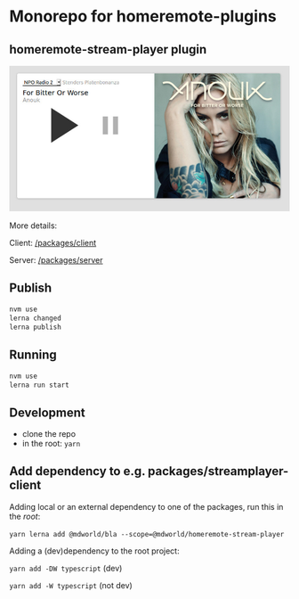 # Monorepo for homeremote-plugins

## homeremote-stream-player plugin

![Screenshot](screenshot.jpg)

More details:

Client: [/packages/client](/packages/client)

Server: [/packages/server](/packages/server)

## Publish

```
nvm use
lerna changed
lerna publish
```

## Running

```
nvm use
lerna run start
```

## Development

* clone the repo
* in the root: `yarn`

## Add dependency to e.g. packages/streamplayer-client

Adding local or an external dependency to one of the packages, run this in the *root*:

`yarn lerna add @mdworld/bla --scope=@mdworld/homeremote-stream-player`

Adding a (dev)dependency to the root project:

`yarn add -DW typescript` (dev)

`yarn add -W typescript` (not dev)

